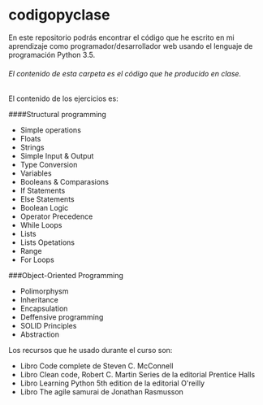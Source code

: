 # codigopyclase
En este repositorio podrás encontrar el código que he escrito en mi aprendizaje como programador/desarrollador web usando el lenguaje de programación Python 3.5.
###### El contenido de esta carpeta es el código que he producido en clase.
El contenido de los ejercicios es:

####Structural programming

- Simple operations
- Floats
- Strings
- Simple Input & Output
- Type Conversion
- Variables
- Booleans & Comparasions
- If Statements
- Else Statements
- Boolean Logic
- Operator Precedence
- While Loops
- Lists
- Lists Opetations
- Range
- For Loops

###Object-Oriented Programming

- Polimorphysm
- Inheritance
- Encapsulation
- Deffensive programming
- SOLID Principles
- Abstraction


Los recursos que he usado durante el curso son:

- Libro Code complete de Steven C. McConnell
- Libro Clean code, Robert C. Martin Series de la editorial Prentice Halls
- Libro Learning Python 5th edition de la editorial O'reilly
- Libro The agile samurai de Jonathan Rasmusson
